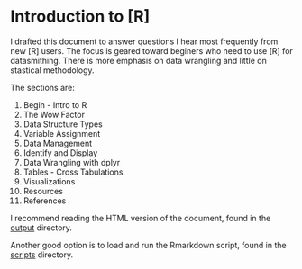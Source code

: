 # Introduction to [R]

I drafted this document to answer questions I hear most frequently from new [R] users.  The focus is geared toward beginers who need to use [R] for datasmithing. There is more emphasis on data wrangling and little on stastical methodology.  

The sections are:
1. Begin - Intro to R
2. The Wow Factor
3. Data Structure Types
4. Variable Assignment
5. Data Management
6. Identify and Display
7. Data Wrangling with dplyr
8. Tables - Cross Tabulations
9. Visualizations
10. Resources
11. References

I recommend reading the HTML version of the document, found in the [output]("output") directory.

Another good option is to load and run the Rmarkdown script, found in the [scripts]("scripts") directory.